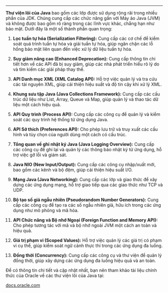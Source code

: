 
---
**Thư viện lõi của Java** bao gồm các lớp được sử dụng rộng rãi trong nhiều phần của JDK. Chúng cung cấp các chức năng gần với Máy ảo Java (JVM) và không được bao gồm rõ ràng trong các lĩnh vực khác, chẳng hạn như bảo mật. Dưới đây là một số thành phần quan trọng:

1. **Lọc tuần tự hóa (Serialization Filtering):** Cung cấp các cơ chế để kiểm soát quá trình tuần tự hóa và giải tuần tự hóa, giúp ngăn chặn các lỗ hổng bảo mật liên quan đến việc xử lý dữ liệu tuần tự hóa.
    
2. **Suy giảm nâng cao (Enhanced Deprecation):** Cung cấp thông tin chi tiết hơn về các API đã bị suy giảm, giúp các nhà phát triển hiểu rõ lý do và tìm kiếm các giải pháp thay thế.
    
3. **API Danh mục XML (XML Catalog API):** Hỗ trợ việc quản lý và tra cứu các tài nguyên XML, giúp cải thiện hiệu suất và độ tin cậy khi xử lý XML.
    
4. **Khung sưu tập Java (Java Collections Framework):** Cung cấp các cấu trúc dữ liệu như List, Array, Queue và Map, giúp quản lý và thao tác dữ liệu một cách hiệu quả.
    
5. **API Quy trình (Process API):** Cung cấp các công cụ để quản lý và kiểm soát các quy trình hệ thống từ ứng dụng Java.
    
6. **API Sở thích (Preferences API):** Cho phép lưu trữ và truy xuất các cấu hình và tùy chọn của người dùng một cách có cấu trúc.
    
7. **Tổng quan về ghi nhật ký Java (Java Logging Overview):** Cung cấp các công cụ để ghi lại và quản lý các thông báo nhật ký từ ứng dụng, hỗ trợ việc gỡ lỗi và giám sát.
    
8. **Java NIO (New Input/Output):** Cung cấp các công cụ nhập/xuất mới, bao gồm các kênh và bộ đệm, giúp cải thiện hiệu suất I/O.
    
9. **Mạng Java (Java Networking):** Cung cấp các lớp và giao thức để xây dựng các ứng dụng mạng, hỗ trợ giao tiếp qua các giao thức như TCP và UDP.
    
10. **Bộ tạo số giả ngẫu nhiên (Pseudorandom Number Generators):** Cung cấp các công cụ để tạo ra các số ngẫu nhiên giả, hữu ích trong các ứng dụng như mô phỏng và mã hóa.
    
11. **API Chức năng và Bộ nhớ Ngoại (Foreign Function and Memory API):** Cho phép tương tác với mã và bộ nhớ ngoài JVM một cách an toàn và hiệu quả.
    
12. **Giá trị phạm vi (Scoped Values):** Hỗ trợ việc quản lý các giá trị có phạm vi cụ thể, giúp kiểm soát ngữ cảnh thực thi trong các ứng dụng đa luồng.
    
13. **Đồng thời (Concurrency):** Cung cấp các công cụ và thư viện để quản lý đồng thời, giúp xây dựng các ứng dụng đa luồng hiệu quả và an toàn.
    

Để có thông tin chi tiết và cập nhật nhất, bạn nên tham khảo tài liệu chính thức của Oracle về các thư viện lõi của Java tại:

[docs.oracle.com](https://docs.oracle.com/en/java/javase/21/core/java-core-libraries1.html?utm_source=chatgpt.com)